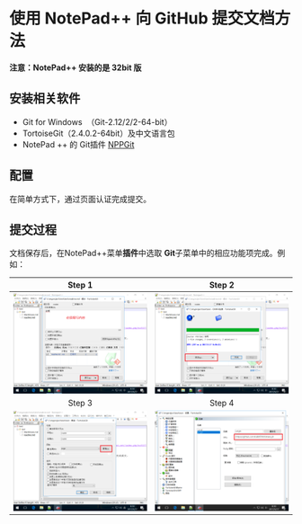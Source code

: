 # 使用 NotePad++ 向 GitHub 提交文档方法

**注意：NotePad++ 安装的是 32bit 版**
## 安装相关软件

- Git for Windows  （Git-2.12/2/2-64-bit）
- TortoiseGit（2.4.0.2-64bit）及中文语言包
- NotePad ++ 的 Git插件 [NPPGit](https://forum.lowyat.net/index.php?s=813777532e8da2a3789f63ae43c8fbc2&act=Attach&type=post&id=1486188)

## 配置

在简单方式下，通过页面认证完成提交。


## 提交过程
文档保存后，在NotePad++菜单**插件**中选取 **Git**子菜单中的相应功能项完成。例如：


| Step 1 | Step 2 |
|:----:|:------:|
| ![Git1](step1.png) | ![Git2](step2.png) |
| Step 3 | Step 4 |
| ![Git3](step3.png) | ![Git4](step4.png) |

